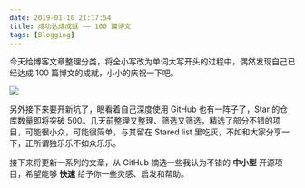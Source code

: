 ```yaml
---
date: 2019-01-10 21:17:54
title: 成功达成成就 —— 100 篇博文
tags: [Blogging]
---
```


今天给博客文章整理分类，将全小写改为单词大写开头的过程中，偶然发现自己已经达成 100 篇博文的成就，小小的庆祝一下吧。

![](/images/legacy/5c3745f06c324.png)

另外接下来要开新坑了，眼看着自己深度使用 GitHub 也有一阵子了，Star 的仓库数量即将突破 500。几天前整理又整理、筛选又筛选，精选了部分不错的项目，可能很小众，可能很简单，与其留在 Stared list 里吃灰，不如和大家分享一下，正所谓独乐乐不如众乐乐。

接下来将更新一系列的文章，从 GitHub 摘选一些我认为不错的 **中小型** 开源项目，希望能够 **快速** 给予你一些灵感、启发和帮助。

